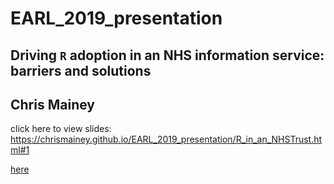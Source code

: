 # EARL_2019_presentation
 
## Driving `R` adoption in an NHS information service: barriers and solutions

## Chris Mainey


click here to view slides:  https://chrismainey.github.io/EARL_2019_presentation/R_in_an_NHSTrust.html#1

<a href="https://chrismainey.github.io/EARL_2019_presentation/R_in_an_NHSTrust.html#">here </a>
